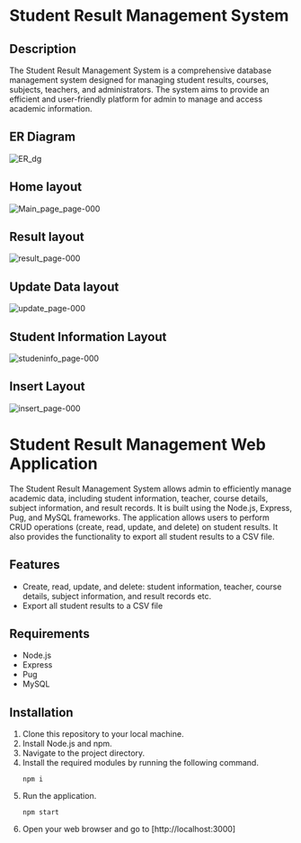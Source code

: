 # Student Result Management System

## Description

The Student Result Management System is a comprehensive database management system designed for managing student results, courses, subjects, teachers, and administrators. The system aims to provide an efficient and user-friendly platform for admin to manage and access academic information.

## ER Diagram
![ER_dg](https://github.com/00akash/Student_result_management/assets/76787526/62b8851d-94c4-4b15-a86c-51b96ec022cb)

## Home layout
![Main_page_page-000](https://github.com/00akash/Student_result_management/assets/76787526/b24007e0-ba24-4eb1-b231-60930fffa0bc)

## Result layout
![result_page-000](https://github.com/00akash/Student_result_management/assets/76787526/a22cfc44-0ddb-4c2b-9607-e1d7d4a4d2e5)

## Update Data layout
![update_page-000](https://github.com/00akash/Student_result_management/assets/76787526/c6cad9c1-204c-4bfe-97b9-c451917a200a)

## Student Information Layout
![studeninfo_page-000](https://github.com/00akash/Student_result_management/assets/76787526/a3e57b50-d75f-44ee-8fbe-c2e85213bfee)

## Insert Layout
![insert_page-000](https://github.com/00akash/Student_result_management/assets/76787526/b6a07b87-218f-4df8-9921-45c9279e7688)

# Student Result Management Web Application

The Student Result Management System allows admin to efficiently manage academic data, including student information, teacher, course details, subject information, and result records. It is built using the Node.js, Express, Pug, and MySQL frameworks. The application allows users to perform CRUD operations (create, read, update, and delete) on student results. It also provides the functionality to export all student results to a CSV file.

## Features

- Create, read, update, and delete: student information, teacher, course details, subject information, and result records etc.
- Export all student results to a CSV file

## Requirements

- Node.js
- Express
- Pug
- MySQL

## Installation

1. Clone this repository to your local machine.
2. Install Node.js and npm.
3. Navigate to the project directory.   
4. Install the required modules by running the following command.
   ```shell
   npm i
   ```
5. Run the application.
   ```shell
   npm start
   ```
6. Open your web browser and go to [http://localhost:3000]


